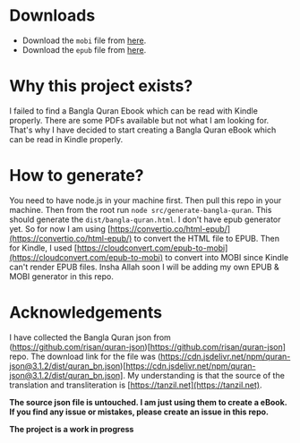 # Downloads
- Download the `mobi` file from [here](https://github.com/saadixl/Bangla-Quran-Ebook/blob/main/dist/bangla-quran.mobi).
- Download the `epub` file from [here](https://github.com/saadixl/Bangla-Quran-Ebook/blob/main/dist/bangla-quran.epub).

# Why this project exists?
I failed to find a Bangla Quran Ebook which can be read with Kindle properly. There are some PDFs available but not what I am looking for. That's why I have decided to start creating a Bangla Quran eBook which can be read in Kindle properly.

# How to generate?
You need to have node.js in your machine first. Then pull this repo in your machine. Then from the root run `node src/generate-bangla-quran`. This should generate the `dist/bangla-quran.html`. I don't have epub generator yet. So for now I am using [https://convertio.co/html-epub/](https://convertio.co/html-epub/) to convert the HTML file to EPUB. Then for Kindle, I used [https://cloudconvert.com/epub-to-mobi](https://cloudconvert.com/epub-to-mobi) to convert into MOBI since Kindle can't render EPUB files. Insha Allah soon I will be adding my own EPUB & MOBI generator in this repo.

# Acknowledgements
I have collected the Bangla Quran json from (https://github.com/risan/quran-json)[https://github.com/risan/quran-json] repo. The download link for the file was (https://cdn.jsdelivr.net/npm/quran-json@3.1.2/dist/quran_bn.json)[https://cdn.jsdelivr.net/npm/quran-json@3.1.2/dist/quran_bn.json]. My understanding is that the source of the translation and transliteration is [https://tanzil.net](https://tanzil.net).

**The source json file is untouched. I am just using them to create a eBook. If you find any issue or mistakes, please create an issue in this repo.**

**The project is a work in progress**
